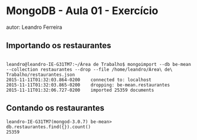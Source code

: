 # MongoDB - Aula 01 - Exercício
autor: Leandro Ferreira

## Importando os restaurantes

```

leandro@leandro-IE-G31TM7:~/Área de Trabalho$ mongoimport --db be-mean --collection restaurantes --drop --file /home/leandro/Área\ de\ Trabalho/restaurantes.json
2015-11-11T01:32:03.864-0200	connected to: localhost
2015-11-11T01:32:03.865-0200	dropping: be-mean.restaurantes
2015-11-11T01:32:06.727-0200	imported 25359 documents

```

## Contando os restaurantes

```
leandro-IE-G31TM7(mongod-3.0.7) be-mean> db.restaurantes.find({}).count()
25359

```

